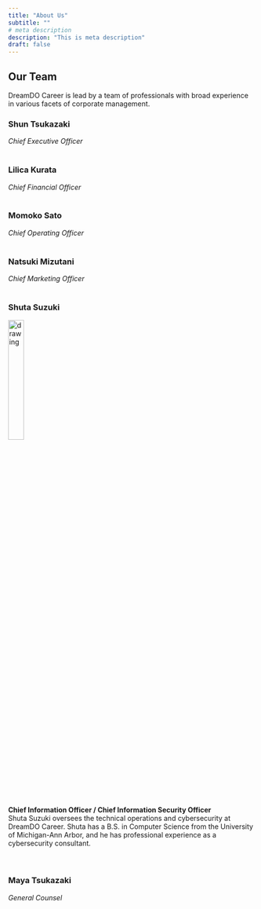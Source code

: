 ```yaml
---
title: "About Us"
subtitle: ""
# meta description
description: "This is meta description"
draft: false
---
```


## Our Team
DreamDO Career is lead by a team of professionals with broad experience in various facets of corporate management.

### Shun Tsukazaki
_Chief Executive Officer_ <br/><br/>

### Lilica Kurata
_Chief Financial Officer_ <br/><br/>

### Momoko Sato
_Chief Operating Officer_ <br/><br/>

### Natsuki Mizutani
_Chief Marketing Officer_ <br/><br/>

### Shuta Suzuki
<div style="text-align:left"><img src="../../images/headshot/shuta.jpg" alt="drawing" width="25%" style="display: block; margin: 0px;"/></div>

**Chief Information Officer / Chief Information Security Officer** <br/>
Shuta Suzuki oversees the technical operations and cybersecurity at DreamDO Career. Shuta has a B.S. in Computer Science from the University of Michigan-Ann Arbor, and he has professional experience as a cybersecurity consultant.<br/><br/><br/>

### Maya Tsukazaki
_General Counsel_ <br/><br/>
